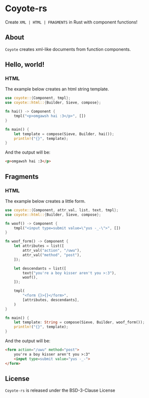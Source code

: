 # Coyote-rs

Create `XML | HTML | FRAGMENTS` in Rust with component functions!

## About

`Coyote` creates xml-like documents from function components.

## Hello, world!

### HTML

The example below creates an html string template.

```rust
use coyote::{Component, tmpl};
use coyote::html::{Builder, Sieve, compose};

fn hai() -> Component {
    tmpl("<p>omgawsh hai :3</p>", [])
}

fn main() {
    let template = compose(Sieve, Builder, hai());
    println!("{}", template);
}
```

And the output will be:
```html
<p>omgawsh hai :3</p>
```

## Fragments

### HTML

The example below creates a little form. 

```rust
use coyote::{Component, attr_val, list, text, tmpl};
use coyote::html::{Builder, Sieve, compose};

fn woof() -> Component {
    tmpl("<input type=submit value=\"yus -_-\">", [])
}

fn woof_form() -> Component {
    let attributes = list([
        attr_val("action", "/uwu"),
        attr_val("method", "post"),
    ]);

    let descendants = list([
        text("you're a boy kisser aren't you >:3"),
        woof(),
    ]);

    tmpl(
        "<form {}>{}</form>",
        [attributes, descendants],
    )
}

fn main() {
    let template: String = compose(Sieve, Builder, woof_form());
    println!("{}", template);
}
```

And the output will be:
```html
<form action="/uwu" method="post">
    you're a boy kisser aren't you >:3"
    <input type=submit value="yus -_-">
</form>
```

## License

`Coyote-rs` is released under the BSD-3-Clause License
